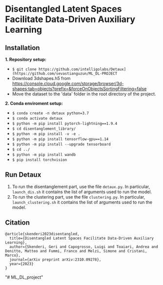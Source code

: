 # Disentangled Latent Spaces Facilitate Data-Driven Auxiliary Learning #

## Installation ##
**1. Repository setup:**
* `$ git clone https://github.com/intelligolabs/Detaux](https://github.com/sevastianguzun/ML_DL-PROJECT`
* Download 3dshapes.h5 from https://console.cloud.google.com/storage/browser/3d-shapes;tab=objects?prefix=&forceOnObjectsSortingFiltering=false
* Move the dataset to the 'data' folder in the root directory of the project.

**2. Conda enviroment setup:**
* `$ conda create -n detaux python=3.7`
* `$ conda activate detaux`
* `$ python -m pip install pytorch-lightning==1.9.4`
* `$ cd disentanglement_library/`
* `$ python -m pip install -v -e .`
* `$ python -m pip install tensorflow-gpu==1.14`
* `$ python -m pip install --upgrade tensorboard`
* `$ cd ../`
* `$ python -m pip install wandb`
* `$ pip install torchvision`

## Run Detaux ##
1. To run the disentanglement part, use the file `detaux.py`. In particular, `launch_dis.sh` it contains the list of arguments used to run the model.
2. To run the clustering part, use the file `clustering.py`.  In particular, `launch_clustering.sh` it contains the list of arguments used to run the model.

## Citation ##

```
@article{skenderi2023disentangled,
  title={Disentangled Latent Spaces Facilitate Data-Driven Auxiliary Learning},
  author={Skenderi, Geri and Capogrosso, Luigi and Toaiari, Andrea and Denitto, Matteo and Fummi, Franco and Melzi, Simone and Cristani, Marco},
  journal={arXiv preprint arXiv:2310.09278},
  year={2023}
}
```
"# ML_DL_project" 

